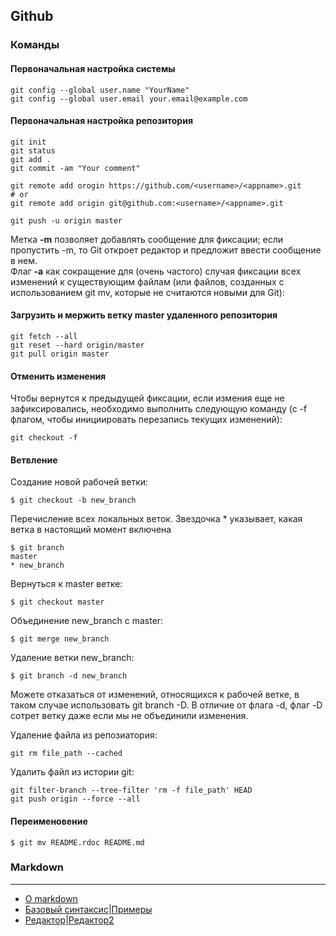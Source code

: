 ## Github

### Команды

#### Первоначальная настройка системы

```
git config --global user.name "YourName"
git config --global user.email your.email@example.com
```

#### Первоначальная настройка репозитория

```
git init
git status
git add .
git commit -am "Your comment"

git remote add orogin https://github.com/<username>/<appname>.git
# or
git remote add origin git@github.com:<username>/<appname>.git

git push -u origin master
```
Метка __-m__ позволяет добавлять сообщение для фиксации; если пропустить -m, то Git откроет редактор и предложит ввести сообщение в нем.  
Флаг __-a__ как сокращение для (очень частого) случая фиксации всех изменений к существующим файлам (или файлов, созданных с использованием git mv, которые не считаются новыми для Git):

#### Загрузить и мержить ветку master удаленного репозитория
```
git fetch --all
git reset --hard origin/master
git pull origin master
```
#### Отменить изменения

Чтобы вернутcя к предыдущей фиксации, если измения еще не зафиксировались, необходимо выполнить следующую команду (с -f флагом, чтобы инициировать перезапись текущих изменений):
```
git checkout -f
```
#### Ветвление

Создание новой рабочей ветки:
```
$ git checkout -b new_branch
```
Перечисление всех локальных веток. Звездочка * указывает, какая ветка в настоящий момент включена
```
$ git branch
master
* new_branch
```
Вернуться к master ветке:
```
$ git checkout master
```
Объединение new_branch c master:
```
$ git merge new_branch
```
Удаление ветки new_branch:
```
$ git branch -d new_branch
```
Можете отказаться от изменений, относящихся к рабочей ветке, в таком случае использовать git branch -D. В отличие от флага -d, флаг -D сотрет ветку даже если мы не объединили изменения.


Удаление файла из репозиатория:
```
git rm file_path --cached
```
Удалить файл из истории git:
```
git filter-branch --tree-filter 'rm -f file_path' HEAD
git push origin --force --all
```

####  Переименовение
```
$ git mv README.rdoc README.md
```

### Markdown

---

* [О markdown](https://help.github.com/articles/about-writing-and-formatting-on-github/)
* [Базовый синтаксис](https://help.github.com/articles/basic-writing-and-formatting-syntax/)|[Примеры](https://learn.getgrav.org/content/markdown)
* [Редактор](https://jbt.github.io/markdown-editor/)|[Редактор2](https://stackedit.io/editor#)
